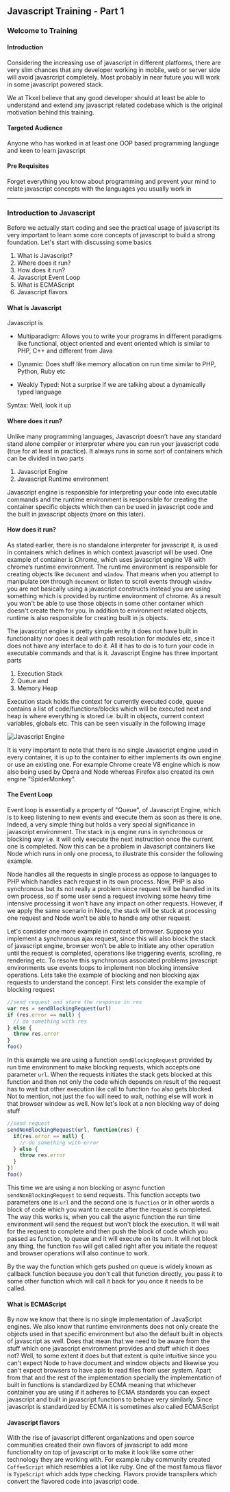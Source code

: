 ## Javascript Training - Part 1 

### Welcome to Training

#### Introduction

Considering the increasing use of javascript in different platforms, there are very slim chances that any developer working in mobile, web or server side will avoid javasrcript completely. Most probably in near future you will work in some javascript powered stack. 

We at Tkxel believe that any good developer should at least be able to understand and extend any javascript related codebase which is the original motivation behind this training.

#### Targeted Audience

Anyone who has worked in at least one OOP based programming language and keen to learn javascript

#### Pre Requisites

Forget everything you know about programming and prevent your mind to relate javascript concepts with the languages you usually work in

---

### Introduction to Javascript

Before we actually start coding and see the practical usage of javascript its very important to learn some core concepts of javascript to build a strong foundation. Let's start with discussing some basics

1.  What is Javascript?    
2.  Where does it run?
3.  How does it run?
4.  Javascript Event Loop
5.  What is ECMAScript
6.  Javascript flavors

#### What is Javascript

Javascript is

-   Multiparadigm: Allows you to write your programs in different paradigms like functional, object oriented and event oriented which is similar to PHP, C++ and different from Java
    
-   Dynamic: Does stuff like memory allocation on run time similar to PHP, Python, Ruby etc
    
-   Weakly Typed: Not a surprise if we are talking about a dynamically typed language

Syntax: Well, look it up  

#### Where does it run?

Unlike many programming languages, Javascript doesn’t have any standard stand alone compiler or interpreter where you can run your javascript code (true for at least in practice). It always runs in some sort of containers which can be divided in two parts

1.  Javascript Engine
2.  Javascript Runtime environment

Javascript engine is responsible for interpreting your code into executable commands and the runtime environment is responsible for creating the container specific objects which then can be used in javascript code and the built in javascript objects (more on this later).

#### How does it run?

As stated earlier, there is no standalone interpreter for javascript it, is used in containers which defines in which context javascript will be used. One example of container is Chrome, which uses javascript engine V8 with chrome’s runtime environment. The runtime environment is responsible for creating objects like `document` and `window`. That means when you attempt to manipulate `DOM` through `document` or listen to scroll events through `window` you are not basically using a javascript constructs instead you are using something which is provided by runtime environment of chrome. As a result you won't be able to use those objects in some other container which doesn't create them for you. In addition to environment related objects, runtime is also responsible for creating built in js objects. 

The javascript engine is pretty simple entity it does not have built in functionality nor does it deal with path resolution for modules etc, since it does not have any interface to do it. All it has to do is to turn your code in executable commands and that is it.  Javascript Engine has three important parts

1.  Execution Stack
2.  Queue and
3.  Memory Heap

Execution stack holds the context for currently executed code, queue contains a list of code/functions/blocks which will be executed next and heap is where everything is stored i.e. built in objects, current context variables, globals etc. This can be seen visually in the following image

![Javascript Engine](https://developer.mozilla.org/files/4617/default.svg)

It is very important to note that there is no single Javascript engine used in every container, it is up to the container to either implements its own engine or use an existing one. For example Chrome create V8 engine which is now also being used by Opera and Node whereas Firefox also created its own engine "SpiderMonkey". 

#### The Event Loop

Event loop is essentially a property of "Queue", of Javascript Engine, which is to keep listening to new events and execute them as soon as there is one. Indeed, a very simple thing but holds a very special significance in javascript environment. The stack in js engine runs in synchronous or blocking way i.e. it will only execute the next instruction once the current one is completed. Now this can be a problem in Javascript containers like Node which runs in only one process, to illustrate this consider the following example.

Node handles all the requests in single process as oppose to languages to PHP which handles each request in its own process. Now, PHP is also synchronous but its not really a problem since request will be handled in its own process, so if some user send a request involving some heavy time intensive processing it won't have any impact on other requests. However, if we apply the same scenario in Node, the stack will be stuck at processing one request and Node won't be able to handle any other request.

Let's consider one more example in context of browser. Suppose you implement a synchronous ajax request, since this will also block the stack of javascript engine, browser won't be able to initiate any other operation until the request is completed, operations like triggering events, scrolling, re rendering etc. To resolve this synchronous associated problems javascript environments use events loops to implement non blocking intensive operations. Lets take the example of blocking and non blocking ajax requests to understand the concept. First lets consider the example of blocking request

```js
//send request and store the response in res
var res = sendBlockingRequest(url)
if (res.error == null) {
  // do something with res
} else {
  throw res.error
}
foo()
```
In this example we are using a function `sendBlockingRequest` provided by run time environment to make blocking requests, which accepts one parameter `url`. When the requests initiates the stack gets blocked at this function and then not only the code which depends on result of the request has to wait but other execution like call to function `foo` also gets blocked. Not to mention, not just the `foo` will need to wait, nothing else will work in that browser window as well. Now let's look at a non blocking way of doing stuff

```js
//send request
sendNonBlockingRequest(url, function(res) {
  if(res.error == null) {
	// do something with error
  } else {
	throw res.error
  }
})
foo()
```
This time we are using a non blocking or async function `sendNonBlockingRequest` to send requests. This function accepts two parameters one is `url` and the second one is `function` or in other words a block of code which you want to execute after the request is completed. The way this works is, when you call the async function the run time environment will send the request but won't block the execution. It will wait for the request to complete and then push the block of code which you passed as function, to queue and it will execute on its turn. It will not block any thing, the function `foo` will get called right after you initiate the request and browser operations will also continue to work. 

By the way the function which gets pushed on queue is widely known as callback function because you don't call that function directly, you pass it to some other function which will call it back for you once it needs to be called.

#### What is ECMAScript

By now we know that there is no single implementation of JavaScript engines.
We also know that runtime environments does not only create the objects used in that specific environment but also the default built in objects of javascript as well. Does that mean that we need to be aware from the stuff which one javascript environment provides and stuff which it does not? Well, to some extent it does but that extent is quite intuitive since you can't expect Node to have document and window objects and likewise you can't expect browsers to have apis to read files from user system. Apart from that and the rest of the implementation specially the implementation of built in functions is standardized by ECMA meaning that whichever container you are using if it adheres to ECMA standards you can expect javascript and built in javascript functions to behave very similarly. Since javascript is standardized by ECMA it is sometimes also called ECMAScript

#### Javascript flavors 

With the rise of javascript different organizations and open source communities created their own flavors of javascript to add more functionality on top of javascript or to make it look like some other technology they are working with. For example ruby community created `CoffeeScript` which resembles a lot like ruby. One of the most famous flavor is `TypeScript` which adds type checking. Flavors provide transpilers which convert the flavored code into javascript code.
